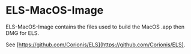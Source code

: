 # ELS-MacOS-Image

ELS-MacOS-Image contains the files used to build the MacOS .app then DMG for ELS.

See [https://github.com/Corionis/ELS](https://github.com/Corionis/ELS).
